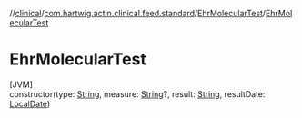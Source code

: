 //[clinical](../../../index.md)/[com.hartwig.actin.clinical.feed.standard](../index.md)/[EhrMolecularTest](index.md)/[EhrMolecularTest](-ehr-molecular-test.md)

# EhrMolecularTest

[JVM]\
constructor(type: [String](https://kotlinlang.org/api/latest/jvm/stdlib/kotlin/-string/index.html), measure: [String](https://kotlinlang.org/api/latest/jvm/stdlib/kotlin/-string/index.html)?, result: [String](https://kotlinlang.org/api/latest/jvm/stdlib/kotlin/-string/index.html), resultDate: [LocalDate](https://docs.oracle.com/javase/8/docs/api/java/time/LocalDate.html))
